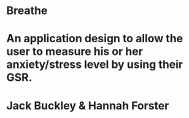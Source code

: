 # Breathe
#
# An application design to allow the user to measure his or her anxiety/stress level by using their GSR.
#
# Jack Buckley & Hannah Forster
